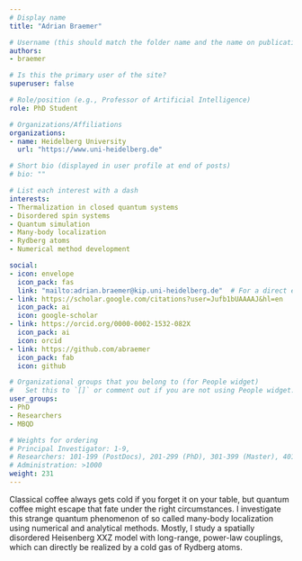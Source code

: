 ```yaml
---
# Display name
title: "Adrian Braemer"

# Username (this should match the folder name and the name on publications)
authors:
- braemer

# Is this the primary user of the site?
superuser: false

# Role/position (e.g., Professor of Artificial Intelligence)
role: PhD Student

# Organizations/Affiliations
organizations:
- name: Heidelberg University
  url: "https://www.uni-heidelberg.de"

# Short bio (displayed in user profile at end of posts)
# bio: ""

# List each interest with a dash
interests:
- Thermalization in closed quantum systems
- Disordered spin systems
- Quantum simulation
- Many-body localization
- Rydberg atoms
- Numerical method development

social:
- icon: envelope
  icon_pack: fas
  link: "mailto:adrian.braemer@kip.uni-heidelberg.de"  # For a direct email link, use "mailto:test@example.org".
- link: https://scholar.google.com/citations?user=Jufb1bUAAAAJ&hl=en
  icon_pack: ai
  icon: google-scholar
- link: https://orcid.org/0000-0002-1532-082X
  icon_pack: ai
  icon: orcid
- link: https://github.com/abraemer
  icon_pack: fab
  icon: github

# Organizational groups that you belong to (for People widget)
#   Set this to `[]` or comment out if you are not using People widget.
user_groups:
- PhD
- Researchers
- MBQD

# Weights for ordering
# Principal Investigator: 1-9,
# Researchers: 101-199 (PostDocs), 201-299 (PhD), 301-399 (Master), 401-499 (Bachelor)
# Administration: >1000
weight: 231
---
```

Classical coffee always gets cold if you forget it on your table, but quantum coffee might escape that fate under the right circumstances. 
I investigate this strange quantum phenomenon of so called many-body localization using numerical and analytical methods. 
Mostly, I study a spatially disordered Heisenberg XXZ model with long-range, power-law couplings, which can directly be realized by a cold gas of Rydberg atoms.
